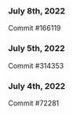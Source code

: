 ### July 8th, 2022

Commit #166119

### July 5th, 2022

Commit #314353


### July 4th, 2022

Commit #72281
